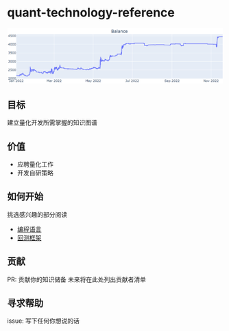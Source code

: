 # quant-technology-reference
![](./static/pnl-chart.png)

## 目标
建立量化开发所需掌握的知识图谱

## 价值
- 应聘量化工作
- 开发自研策略

## 如何开始
挑选感兴趣的部分阅读
- [编程语言](./programming-languages/README.md)
- [回测框架](./programming-languages/README.md)

## 贡献
PR: 贡献你的知识储备
未来将在此处列出贡献者清单

## 寻求帮助
issue: 写下任何你想说的话